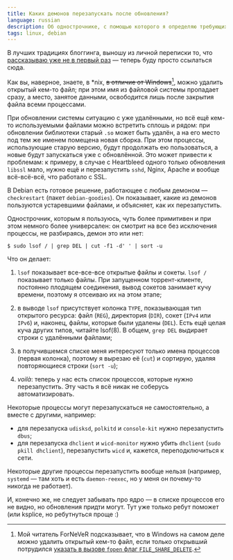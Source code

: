 ```yaml
---
title: Каких демонов перезапускать после обновления?
language: russian
description: Об однострочнике, с помощью которого я определяю требующих перезапуска демонов.
tags: linux, debian
---
```


В лучших традициях блоггинга, выношу из личной переписки то, что [рассказываю уже
не в первый раз][bnw] — теперь буду просто ссылаться сюда.

Как вы, наверное, знаете, в \*nix, <strike>в отличие от
Windows</strike>[^windows-cant-delete-opened-files], можно удалить открытый
кем-то файл; при этом имя из файловой системы пропадает сразу, а место, занятое
данными, освободится лишь после закрытия файла всеми процессами.

При обновлении системы ситуацию с уже удалёнными, но всё ещё кем-то
используемыми файлами можно встретить сплошь и рядом: при обновлении библиотеки
старый `.so` может быть удалён, а на его место под тем же именем помещена новая
сборка. При этом процессы, использующие старую версию, будут продолжать ею
пользоваться, а новые будут запускаться уже с обновлённой. Это может привести
к проблемам: к примеру, в случае с Heartbleed одного только обновления `libssl`
мало, нужно ещё и перезапустить `sshd`, Nginx, Apache и вообще всё-всё-всё, что
работало с SSL.

В Debian есть готовое решение, работающее с любым демоном — `checkrestart`
(пакет `debian-goodies`). Он показывает, какие из демонов пользуются устаревшими
файлами, и объясняет, как их перезапустить.

Однострочник, которым я пользуюсь, чуть более примитивен и при этом немного
более универсален: он смотрит на все без исключения процессы, не разбираясь,
демон это или нет:

    $ sudo lsof / | grep DEL | cut -f1 -d' ' | sort -u

Что он делает:

1. `lsof` показывает все-все-все открытые файлы и сокеты. `lsof /`
   показывает только файлы. При запущенном торрент-клиенте, постоянно
   плодящем соединения, вывод сокетов занимает кучу времени, поэтому
   я отсеиваю их на этом этапе;

2. в выводе `lsof` присутствует колонка `TYPE`, показывающая тип
   открытого ресурса: файл (`REG`), директория (`DIR`), сокет (`IPv4`
   или `IPv6`) и, наконец, файлы, которые были удалены (`DEL`). Есть ещё
   целая куча других типов, читайте lsof(8). В общем, `grep DEL`
   выдирает строки с удалёнными файлами;

3. в получившемся списке меня интересуют только имена процессов (первая
   колонка), поэтому я вырезаю её (`cut`) и сортирую, удаляя повторяющиеся
   строки (`sort -u`);

4. *voilà*: теперь у нас есть список процессов, которые нужно перезапустить.
   Эту часть я всё никак не соберусь автоматизировать.

Некоторые процессы могут перезапускаться не самостоятельно, а вместе
с другими, например:

* для перезапуска `udisksd`, `polkitd` и `console-kit` нужно перезапустить
  `dbus`;
* для перезапуска `dhclient` и `wicd-monitor` нужно убить `dhclient` (`sudo
  pkill dhclient`), перезапустить `wicd` и, кажется, переподключиться
  к сети.

Некоторые другие процессы перезапустить вообще нельзя (например, `systemd` — там
хоть и есть `daemon-reexec`, но у меня он почему-то никогда не работает).

И, конечно же, не следует забывать про ядро — в списке процессов его не видно,
но обновления придти могут. Тут уже только ребут поможет (или ksplice, но
ребутнуться проще :)

[bnw]: https://bnw.im/p/NF0AU5

[^windows-cant-delete-opened-files]:
    Мой читатель ForNeVeR подсказывает, что в Windows на самом деле *можно*
    удалить открытый кем-то файл, если только открывший потрудился [указать
    в вызове `fopen` флаг `FILE_SHARE_DELETE`][createFile].

[createFile]: https://msdn.microsoft.com/en-us/library/windows/desktop/aa363858(v=vs.85).aspx
    "CreateFile function"

